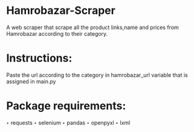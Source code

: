# Hamrobazar-Scraper
A web scraper that scrape all the product links,name and prices from Hamrobazar according to their category.

# Instructions:
Paste the url according to the category in hamrobazar_url variable that is assigned in main.py 

# Package requirements:
‣ requests
‣ selenium
‣ pandas
‣ openpyxl
‣ lxml
